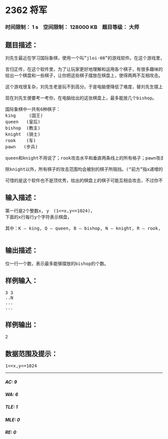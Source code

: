 # 2362 将军   
### 时间限制： 1 s&nbsp;&nbsp;&nbsp;&nbsp;空间限制： 128000 KB&nbsp;&nbsp;&nbsp;&nbsp;题目等级： 大师  
## 题目描述：  

<pre>
刘先生最近在学习国际象棋，使用一个叫”jloi-08”的游戏软件。在这个游戏里，不但可以和电脑普通地对弈，还可以学习著名的棋局，还有针对初学者的规则指导等丰富功能。但是…大小却要1.4G T_T。
 
言归正传，在这个软件里，为了让玩家更好地理解和运用各个棋子，有很多趣味的游戏，比如以下就是一个：
给出一个棋盘和一些棋子，让你把这些棋子摆放在棋盘上，使得两两不互相攻击。你的得分由你摆放上去的棋子的个数与种类有关。
 
这个游戏很复杂，刘先生老是玩不到高分。于是电脑便降低了难度，替刘先生摆上了一些棋子，最后只给你任意多个bishop(教主)。
 
现在刘先生便要考一考你，在电脑给出的这张棋盘上，最多能放几个bishop。
 
国际象棋中一共有6种棋子：
king     (国王)
queen   (皇后)
bishop  (教主)
knight  (骑士)
rook    (车)
pawn   (步兵)
 
queen和knight不用说了；rook攻击水平和垂直两条线上的所有格子；pawn攻击前方两条斜线方向各一格；king攻击周围8个方向各1格；bishop攻击两条对角线上的所有格子。
 
除knight以外，所有棋子的攻击范围均会被别的棋子所阻挡。(“前方”指x递增的方向，x行y列)
 
可惜的是这个软件也不是顶优秀，给出的棋盘上的棋子可能互相会攻击，不过你不用理会这些，你只要保证你摆放的bishop不与它们以及不互相攻击就可以了。
</pre>
  
  
## 输入描述：  

<pre>
第一行是2个整数x, y　(1<=x,y<=1024)，
下面的x行每行y个字符表示棋盘，
 
其中：K – king, Q – queen, B – bishop, N – knight, R – rook, P – pawn, “.” – blank.
 
</pre>
  
  
## 输出描述：  

<pre>
仅一行一个数，表示最多能够摆放的bishop的个数。
</pre>
  
  
## 样例输入：  

<pre>
3 3
..N
...
...
</pre>
  
  
## 样例输出：  

<pre>
2
</pre>
  
  
## 数据范围及提示：  

<pre>
1<=x,y<=1024
</pre>
  
  
***  

##### AC: 9  
##### WA: 6  
##### TLE: 1  
##### MLE: 0  
##### RE: 0  
